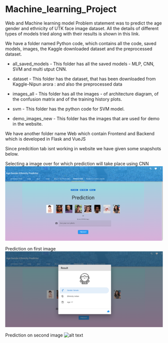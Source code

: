 # Machine_learning_Project
Web and Machine learning model
Problem statement was to predict the age gender and ethnicity of UTK face image dataset.
All the details of different types of models tried along with their results is shown in this link.


We have a folder named Python code, which contains all the code, saved models, images, the Kaggle downloaded dataset and the preprocessed dataset.

- all_saved_models - 
	This folder has all the saved models - MLP, CNN, SVM and multi utput CNN.
	
- dataset - 
	This folder has the dataset, that has been downloaded from Kaggle-Nipun arora :
	and also the preprocessed data

- images_all - 
	This folder has all the images - of architecture diagram, of the confusion matrix and of the training history plots.
	
- svm - 
	This folder has the python code for SVM model.
	
- demo_images_new - 
	This folder has the images that are used for demo in the website.
	

We have another folder name Web which contain Frontend and Backend which is developed in Flask and VueJS

Since predcition tab isnt working in website we have given some snapshots below.

Selecting a image over for which prediction will take place using CNN
![alt text](IMG/1.png)

Prediction on first image
![alt text](IMG/2.png)

Prediction on second image
![alt text](https://github.com/ritikajha/Machine_learning_Project/tree/master/IMG/3.png)


